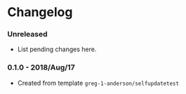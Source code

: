 # Changelog

### Unreleased

* List pending changes here.

### 0.1.0 - 2018/Aug/17

* Created from template `greg-1-anderson/selfupdatetest`
